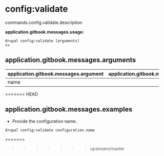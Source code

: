 # config:validate
commands.config.validate.description

**application.gitbook.messages.usage:**
```
drupal config:validate [arguments]
cv
```

## application.gitbook.messages.arguments
application.gitbook.messages.argument | application.gitbook.messages.details
---------|-------------
name | 
<<<<<<< HEAD

## application.gitbook.messages.examples
* Provide the configuration name.
```
drupal config:validate configuration.name
```
=======
>>>>>>> upstream/master
